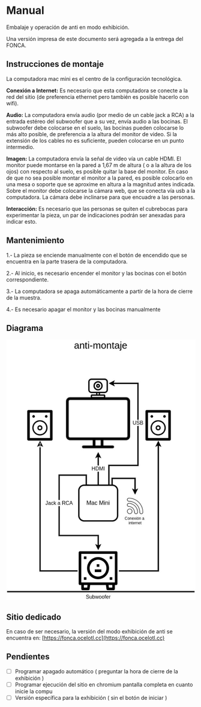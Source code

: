 
# Manual

Embalaje y operación de anti en modo exhibición.

Una versión impresa de este documento será agregada a la entrega del FONCA.  

## Instrucciones de montaje

La computadora mac mini es el centro de la configuración tecnológica.

**Conexión a Internet:** Es necesario que esta computadora se conecte a la red del sitio (de preferencia ethernet pero también es posible hacerlo con wifi).

**Audio:** La computadora envía audio (por medio de un cable jack a RCA) a la entrada estéreo del subwoofer que a su vez, envía audio a las bocinas.
El subwoofer debe colocarse en el suelo, las bocinas pueden colocarse lo más alto posible, de preferencia a la altura del monitor de video. Si la extensión de los cables no es suficiente, pueden colocarse en un punto intermedio.

**Imagen:** La computadora envía la señal de video vía un cable HDMI. El monitor puede montarse en la pared a 1,67 m de altura ( o a la altura de los ojos)  con respecto al suelo, es posible quitar la base del monitor. En caso de que no sea posible montar el monitor a la pared, es posible colocarlo en una mesa o soporte que se aproxime en altura a la magnitud antes indicada. Sobre el monitor debe colocarse la cámara web, que se conecta vía usb a la computadora. La cámara debe inclinarse para que encuadre a las personas.

**Interacción:** Es necesario que las personas se quiten el cubrebocas para experimentar la pieza, un par de indicaciones podrán ser anexadas para indicar esto. 

## Mantenimiento

1.- La pieza se enciende manualmente con el botón de encendido que se encuentra en la parte trasera de la computadora.

2.- Al inicio, es necesario encender el monitor y las bocinas con el botón correspondiente. 

3.- La computadora se apaga automáticamente a partir de la hora de cierre de la muestra.

4.- Es necesario apagar el monitor y las bocinas manualmente 

## Diagrama

![Diagrama](https://github.com/EmilioOcelotl/4NT1/blob/main/manual/img/montaje.jpg)

## Sitio dedicado

En caso de ser necesario, la versión del modo exhibición de anti se encuentra en: [https://fonca.ocelotl.cc](https://fonca.ocelotl.cc)

## Pendientes

- [ ] Programar apagado automático ( preguntar la hora de cierre de la exhibición )
- [ ] Programar ejecución del sitio en chromium pantalla completa en cuanto inicie la compu
- [ ] Versión específica para la exhibición ( sin el botón de iniciar ) 
